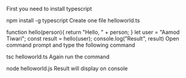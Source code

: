 First you need to install typescript

npm install -g typescript
Create one file helloworld.ts

function hello(person){
   return "Hello, " + person;
}
let user = "Aamod Tiwari";
const result = hello(user);
console.log("Result", result)
Open command prompt and type the following command

tsc helloworld.ts
Again run the command

node helloworld.js
Result will display on console